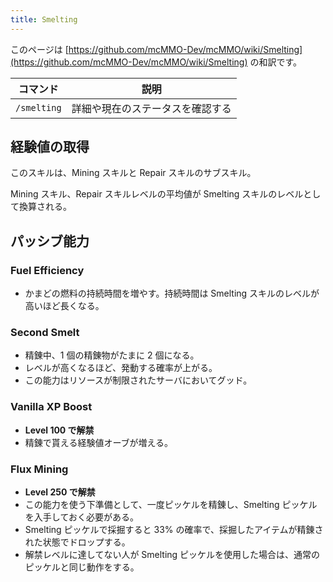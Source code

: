 ```yaml
---
title: Smelting
---
```


このページは [https://github.com/mcMMO-Dev/mcMMO/wiki/Smelting](https://github.com/mcMMO-Dev/mcMMO/wiki/Smelting) の和訳です。

|コマンド|説明|
|:------:|:--:|
|`/smelting`|詳細や現在のステータスを確認する|

## 経験値の取得
このスキルは、Mining スキルと Repair スキルのサブスキル。

Mining スキル、Repair スキルレベルの平均値が Smelting スキルのレベルとして換算される。

## パッシブ能力

### Fuel Efficiency
  * かまどの燃料の持続時間を増やす。持続時間は Smelting スキルのレベルが高いほど長くなる。

### Second Smelt
  * 精錬中、1 個の精錬物がたまに 2 個になる。
  * レベルが高くなるほど、発動する確率が上がる。
  * この能力はリソースが制限されたサーバにおいてグッド。

### Vanilla XP Boost
  * **Level 100 で解禁**
  * 精錬で貰える経験値オーブが増える。

### Flux Mining
  * **Level 250 で解禁**
  * この能力を使う下準備として、一度ピッケルを精錬し、Smelting ピッケルを入手しておく必要がある。
  * Smelting ピッケルで採掘すると 33% の確率で、採掘したアイテムが精錬された状態でドロップする。
  * 解禁レベルに達してない人が Smelting ピッケルを使用した場合は、通常のピッケルと同じ動作をする。

